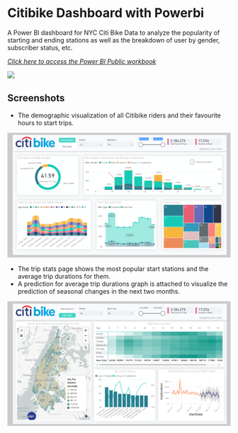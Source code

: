 # Citibike Dashboard with Powerbi

A Power BI dashboard for NYC Citi Bike Data to analyze the popularity of starting and ending stations as well as the breakdown of user by gender, subscriber status, etc.

<a href="https://app.powerbi.com/view?r=eyJrIjoiY2QzMGFhN2ItMjgyZS00MmE1LWExZGEtZjc1NTFhN2RiOGYyIiwidCI6ImZiNjNlMDc5LWY3ODktNGFlNS1iY2Y5LTk0MDQ5NWRlYzhlNiJ9">*Click here to access the Power BI Public workbook* </a>

<img src="https://nextcity.org/images/made/NYC_CitiBike_920_613_80.jpg">

## Screenshots

* The demographic visualization of all Citibike riders and their favourite hours to start trips.

<img src="https://github.com/kk-deng/citibike-dashboard-powerbi/blob/main/screenshots/demographic.png">


* The trip stats page shows the most popular start stations and the average trip durations for them. 
* A prediction for average trip durations graph is attached to visualize the prediction of seasonal changes in the next two months.

<img src="https://github.com/kk-deng/citibike-dashboard-powerbi/blob/main/screenshots/tripstats.png">
